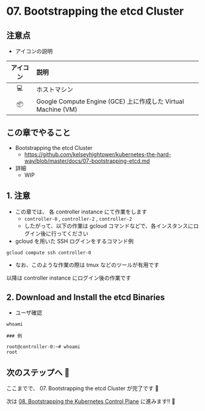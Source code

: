 # 07. Bootstrapping the etcd Cluster

## 注意点

+ アイコンの説明

アイコン | 説明
:-: | :-
:computer: | ホストマシン
:package: | Google Compute Engine (GCE) 上に作成した Virtual Machine (VM)

## この章でやること

+ Bootstrapping the etcd Cluster
  + https://github.com/kelseyhightower/kubernetes-the-hard-way/blob/master/docs/07-bootstrapping-etcd.md
+ 詳細
  + WIP

## 1. 注意

+ この章では、 各 controller instance にて作業をします
  + `controller-0` , `controller-2` , `controller-2`
  + したがって、以下の作業は gcloud コマンドなどで、各インスタンスにログイン後に行ってください
+ gcloud を用いた SSH ログインをするコマンド例

```
gcloud compute ssh controller-0
```

+ なお、このような作業の際は tmux などのツールが有用です

以降は controller instance にログイン後の作業です

## 2. Download and Install the etcd Binaries

+ ユーザ確認

```
whoami
```
```
### 例

root@controller-0:~# whoami
root
```



## 次のステップへ :rocket:

ここまでで、 07. Bootstrapping the etcd Cluster が完了です :raised_hands:

次は [08. Bootstrapping the Kubernetes Control Plane](./08-bootstrapping-kubernetes-controllers.md) に進みます!! :muscle:
